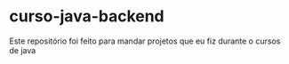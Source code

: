 # curso-java-backend
Este repositório foi feito para mandar projetos que eu fiz durante o cursos de java
